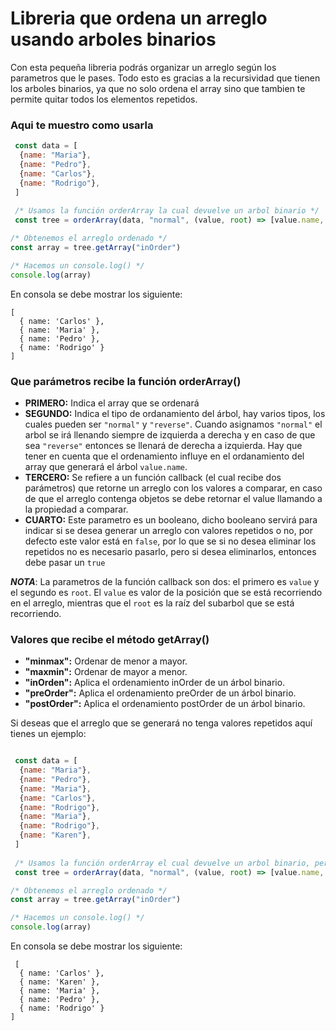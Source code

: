 # Libreria que ordena un arreglo usando arboles binarios

Con esta pequeña libreria podrás organizar un arreglo según los parametros que le pases. Todo esto es gracias a la recursividad que tienen los arboles binarios, ya que no solo ordena el array sino que tambien te permite quitar todos los elementos repetidos.

### Aqui te muestro como usarla

``` javascript
 const data = [
  {name: "Maria"},
  {name: "Pedro"},
  {name: "Carlos"},
  {name: "Rodrigo"},
 ]
 
 /* Usamos la función orderArray la cual devuelve un arbol binario */
 const tree = orderArray(data, "normal", (value, root) => [value.name, root.name])

/* Obtenemos el arreglo ordenado */
const array = tree.getArray("inOrder")

/* Hacemos un console.log() */
console.log(array)
```
En consola se debe mostrar los siguiente:

```console
[
  { name: 'Carlos' },
  { name: 'Maria' },
  { name: 'Pedro' },
  { name: 'Rodrigo' }
]
```

### Que parámetros recibe la función orderArray()
* **PRIMERO:** Indica el array que se ordenará
* **SEGUNDO:** Indica el tipo de ordanamiento del árbol, hay varios tipos, los cuales pueden ser ``` "normal" ``` y ``` "reverse" ```. Cuando asignamos ``` "normal" ``` el arbol se irá llenando siempre de izquierda a derecha y en caso de que sea ``` "reverse" ``` entonces se llenará de derecha a izquierda. Hay que tener en cuenta que el ordenamiento influye en el ordanamiento del array que generará el árbol ``` value.name ```. 
* **TERCERO:** Se refiere a un función callback (el cual recibe dos parámetros) que retorne un arreglo con los valores a comparar, en caso de que el arreglo contenga objetos se debe retornar el value llamando a la propiedad a comparar. 
* **CUARTO:** Este parametro es un booleano, dicho booleano servirá para indicar si se desea generar un arreglo con valores repetidos o no, por defecto este valor está en ``` false ```, por lo que se si no desea eliminar los repetidos no es necesario pasarlo, pero si desea eliminarlos, entonces debe pasar un ``` true ```


***NOTA***: La parametros de la función callback son dos: el primero es ``` value ``` y el segundo es ``` root ```. El ``` value ``` es valor de la posición que se está recorriendo en el arreglo, mientras que el ``` root ``` es la raíz del subarbol que se está recorriendo.


### Valores que recibe el método getArray()
 * **"minmax":** Ordenar de menor a mayor.
 * **"maxmin":** Ordenar de mayor a menor.
 * **"inOrden":** Aplica el ordenamiento inOrder de un árbol binario.
 * **"preOrder":** Aplica el ordenamiento preOrder de un árbol binario.
 * **"postOrder":** Aplica el ordenamiento postOrder de un árbol binario.

Si deseas que el arreglo que se generará no tenga valores repetidos aquí tienes un ejemplo:

``` javascript

 const data = [
  {name: "Maria"},
  {name: "Pedro"},
  {name: "Maria"},
  {name: "Carlos"},
  {name: "Rodrigo"},
  {name: "Maria"},
  {name: "Rodrigo"},
  {name: "Karen"},
 ]
 
 /* Usamos la función orderArray el cual devuelve un arbol binario, pero esta vez pasamos el último parámetro en true */
 const tree = orderArray(data, "normal", (value, root) => [value.name, root.name], true)

/* Obtenemos el arreglo ordenado */
const array = tree.getArray("inOrder")

/* Hacemos un console.log() */
console.log(array)
```
En consola se debe mostrar los siguiente:

```console
 [
  { name: 'Carlos' },
  { name: 'Karen' },
  { name: 'Maria' },
  { name: 'Pedro' },
  { name: 'Rodrigo' }
]
```



